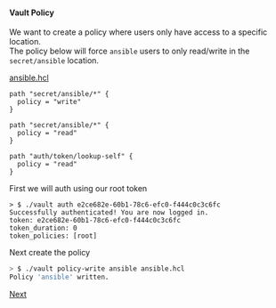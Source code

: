 #### Vault Policy
We want to create a policy where users only have access to a specific location.  
The policy below will force `ansible` users to only read/write in the `secret/ansible` location.

[ansible.hcl](example/vault/ansible.hcl) 

```
path "secret/ansible/*" {
  policy = "write"
}

path "secret/ansible/*" {
  policy = "read"
}

path "auth/token/lookup-self" {
  policy = "read"
}
```

First we will auth using our root token
```
> $ ./vault auth e2ce682e-60b1-78c6-efc0-f444c0c3c6fc
Successfully authenticated! You are now logged in.
token: e2ce682e-60b1-78c6-efc0-f444c0c3c6fc
token_duration: 0
token_policies: [root]
```
Next create the policy
```bash
> $ ./vault policy-write ansible ansible.hcl
Policy 'ansible' written.
```


[Next](3_create_userpass.md)
